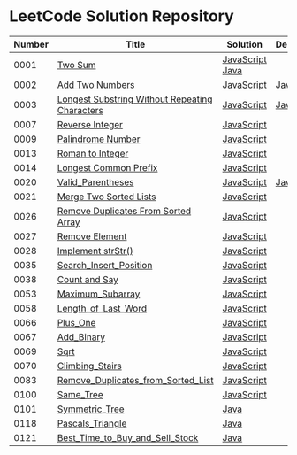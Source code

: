 # LeetCode Solution Repository

| **Number** | **Title** | **Solution** | **Description** |
| ------ | ----- | -------- | ----------- |
| 0001 | [Two Sum](https://leetcode.com/problems/two-sum/) | [JavaScript](https://github.com/christttto/LeetCode/blob/master/Problems/0001_Two_Sum/0001_Two_Sum.js)  [Java](https://github.com/christttto/LeetCode/blob/master/Problems/0001_Two_Sum/0001_Two_Sum.java) |  |
| 0002 | [Add Two Numbers](https://leetcode.com/problems/add-two-numbers/) | [JavaScript](https://github.com/christttto/LeetCode/blob/master/Problems/0002_Add_Two_Numbers/0002_Add_Two_Numbers.js) | [Java](https://github.com/christttto/LeetCode/blob/master/Problems/0002_Add_Two_Numbers/0002_Add_Two_Numbers.java) |
| 0003 | [Longest Substring Without Repeating Characters](https://leetcode.com/problems/longest-substring-without-repeating-characters/) | [JavaScript](https://github.com/christttto/LeetCode/blob/master/Problems/0003_Longest_Substring_Without_Repeating_Characters/0003_Longest_Substring_Without_Repeating_Characters.js) | [Java](https://github.com/christttto/LeetCode/blob/master/Problems/0003_Longest_Substring_Without_Repeating_Characters/0003_Longest_Substring_Without_Repeating_Character.java) |
| 0007 | [Reverse Integer](https://leetcode.com/problems/reverse-integer/) | [JavaScript](https://github.com/christttto/LeetCode/blob/master/Problems/0007_Reverse_Integer/0007_Reverse_Integer.js) |  |
| 0009 | [Palindrome Number](https://leetcode.com/problems/palindrome-number/) | [JavaScript](https://github.com/christttto/LeetCode/blob/master/Problems/0009_Palindrome_Number/0009_Palindrome_Number.js) |  |
| 0013 | [Roman to Integer](https://leetcode.com/problems/roman-to-integer/) | [JavaScript](https://github.com/christttto/LeetCode/blob/master/Problems/0009_Palindrome_Number/0009_Palindrome_Number.js) |  |
| 0014 | [Longest Common Prefix](https://leetcode.com/problems/longest-common-prefix/) | [JavaScript](https://github.com/christttto/LeetCode/blob/master/Problems/0014_Longest_Common_Prefix/0014_Longest_Common_Prefix.js) |  |
| 0020 | [Valid_Parentheses](https://leetcode.com/problems/valid-parentheses/) | [JavaScript](https://github.com/christttto/LeetCode/blob/master/Problems/0020_Valid_Parentheses/0020_Valid_Parentheses.js) | [Java](https://github.com/christttto/LeetCode/blob/master/Problems/0020_Valid_Parentheses/0020_Valid_Parentheses.java) |
| 0021 | [Merge Two Sorted Lists](https://leetcode.com/problems/merge-two-sorted-lists/) | [JavaScript](https://github.com/christttto/LeetCode/blob/master/Problems/0021_Merge_Two_Sorted_Lists/0021_Merge_Two_Sorted_Lists.js) |  |
| 0026 | [Remove Duplicates From Sorted Array](https://leetcode.com/problems/remove-duplicates-from-sorted-array/) | [JavaScript](https://github.com/christttto/LeetCode/blob/master/Problems/0026_Remove_Duplicates_From_Sorted_Array/0026_Remove_Duplicates_From_Sorted_Array.js) |  |
| 0027 | [Remove Element](https://leetcode.com/problems/remove-element/) | [JavaScript](https://github.com/christttto/LeetCode/blob/master/Problems/0027_Remove_Element/0027_Remove_Element.js) |  |
| 0028 | [Implement strStr()](https://leetcode.com/problems/implement-strstr/) | [JavaScript](https://github.com/christttto/LeetCode/blob/master/Problems/0028_Implement_strStr/0028_Implement_strStr.js) |  |
| 0035 | [Search_Insert_Position](https://leetcode.com/problems/search-insert-position/) | [JavaScript](https://github.com/christttto/LeetCode/blob/master/Problems/0035_Search_Insert_Position/0035_Search_Insert_Position.js) |  |
| 0038 | [Count and Say](https://leetcode.com/problems/count-and-say/) | [JavaScript](https://github.com/christttto/LeetCode/blob/master/Problems/0038_Count_And_Say/0038_Count_And_Say.js) |  |
| 0053 | [Maximum_Subarray](https://leetcode.com/problems/maximum-subarray/) | [JavaScript](https://github.com/christttto/LeetCode/blob/master/Problems/0053_Maximum_Subarray/0053_Maximum_Subarray.js) |  |
| 0058 | [Length_of_Last_Word](https://leetcode.com/problems/Length_of_Last_Word/) | [JavaScript](https://github.com/christttto/LeetCode/blob/master/Problems/0058_Length_of_Last_Word/0058_Length_of_Last_Word.js) |  |
| 0066 | [Plus_One](https://leetcode.com/problems/plus-one/) | [JavaScript](https://github.com/christttto/LeetCode/blob/master/Problems/0066_Plus_One/0066_Plus_One.js) |  |
| 0067 | [Add_Binary](https://leetcode.com/problems/add-binary/) | [JavaScript](https://github.com/christttto/LeetCode/blob/master/Problems/0067_Add_Binary/0067_Add_Binary.js) |  |
| 0069 | [Sqrt](https://leetcode.com/problems/sqrtx/) | [JavaScript](https://github.com/christttto/LeetCode/blob/master/Problems/0069_Sqrt/0069_Sqrt.js) |  |
| 0070 | [Climbing_Stairs](https://leetcode.com/problems/climbing-stairs/) | [JavaScript](https://github.com/christttto/LeetCode/blob/master/Problems/0070_Climbing_Stairs/0070_Climbing_Stairs.js) |  |
| 0083 | [Remove_Duplicates_from_Sorted_List](https://leetcode.com/problems/remove-duplicates-from-sorted-list/) | [JavaScript](https://github.com/christttto/LeetCode/blob/master/Problems/0083_Remove_Duplicates_from_Sorted_List/0083_Remove_Duplicates_from_Sorted_List.js) |  |
| 0100 | [Same_Tree](https://leetcode.com/problems/same-tree/) | [JavaScript](https://github.com/christttto/LeetCode/blob/master/Problems/0100_Same_Tree/0100_Same_Tree.js) |  |
| 0101 | [Symmetric_Tree](https://leetcode.com/problems/symmetric-tree/) | [Java](https://github.com/christttto/LeetCode/blob/master/Problems/0101_Symmetric_Tree/0101_Symmetric_Tree.java) |  |
| 0118 | [Pascals_Triangle](https://leetcode.com/problems/pascals-triangle/) | [Java](https://github.com/christttto/LeetCode/blob/master/Problems/0118_Pascals_Triangle/0118_Pascals_Triangle.java) |  |
| 0121 | [Best_Time_to_Buy_and_Sell_Stock](https://leetcode.com/problems/best-time-to-buy-and-sell-stock/) | [Java](https://github.com/christttto/LeetCode/blob/master/Problems/0121_Best_Time_to_Buy_and_Sell_Stock/0121_Best_Time_to_Buy_and_Sell_Stock.java) |  |

